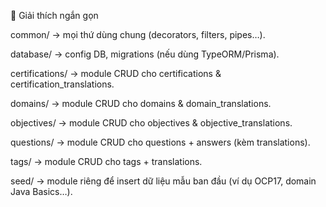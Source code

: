📌 Giải thích ngắn gọn

common/ → mọi thứ dùng chung (decorators, filters, pipes…).

database/ → config DB, migrations (nếu dùng TypeORM/Prisma).

certifications/ → module CRUD cho certifications & certification_translations.

domains/ → module CRUD cho domains & domain_translations.

objectives/ → module CRUD cho objectives & objective_translations.

questions/ → module CRUD cho questions + answers (kèm translations).

tags/ → module CRUD cho tags + translations.

seed/ → module riêng để insert dữ liệu mẫu ban đầu (ví dụ OCP17, domain Java Basics…).